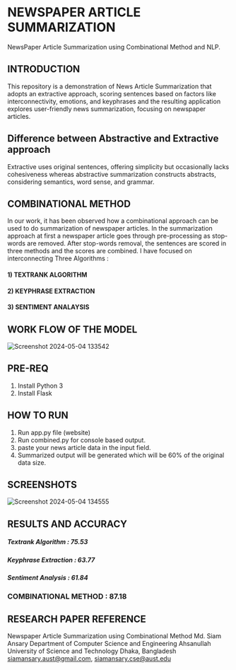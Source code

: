 # NEWSPAPER ARTICLE SUMMARIZATION
NewsPaper Article Summarization using Combinational Method and NLP.
## INTRODUCTION
This repository is a demonstration of News Article Summarization that adopts an extractive approach, scoring sentences based on factors like interconnectivity, emotions, and keyphrases and the resulting application explores user-friendly news summarization, focusing on newspaper articles.
## Difference between Abstractive and Extractive approach
Extractive uses original sentences, offering simplicity but occasionally lacks cohesiveness whereas abstractive summarization constructs abstracts, considering semantics, word sense, and grammar.
## COMBINATIONAL METHOD
In our work, it has been observed how a combinational approach can be used to do summarization of newspaper articles. In the summarization approach at first a newspaper article goes through pre-processing as stop-words are removed. After stop-words removal, the sentences are scored in three methods and the scores are combined.
I have focused on interconnecting Three Algorithms :
#### 1) TEXTRANK ALGORITHM 
#### 2) KEYPHRASE EXTRACTION
#### 3) SENTIMENT ANALAYSIS
## WORK FLOW OF THE MODEL
![Screenshot 2024-05-04 133542](https://github.com/SANJAYS07/News-Summarization/assets/126813962/3816efdf-db3e-46bc-abfb-3d77d0b193b1)
## PRE-REQ
1. Install Python 3
2. Install Flask

## HOW TO RUN
1. Run app.py file (website)
2. Run combined.py for console based output.
3. paste your news article data in the input field.
4. Summarized output will be generated which will be 60% of the original data size.
   
## SCREENSHOTS 

![Screenshot 2024-05-04 134555](https://github.com/SANJAYS07/News-Summarization/assets/126813962/af266b89-790d-47b8-9908-84af3fec6508)

## RESULTS AND ACCURACY

##### Textrank Algorithm   : 75.53
##### Keyphrase Extraction : 63.77
##### Sentiment Analysis   : 61.84
### COMBINATIONAL METHOD    : 87.18

## RESEARCH PAPER REFERENCE 

Newspaper Article Summarization using Combinational Method
Md. Siam Ansary
Department of Computer Science and Engineering
Ahsanullah University of Science and Technology
Dhaka, Bangladesh
siamansary.aust@gmail.com, siamansary.cse@aust.edu






